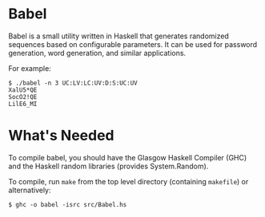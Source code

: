 # Babel
Babel is a small utility written in Haskell that generates randomized sequences based on configurable parameters.  It can be used for password generation, word generation, and similar applications.

For example:
```
$ ./babel -n 3 UC:LV:LC:UV:D:S:UC:UV
XalU5*QE
SocO2!QE
LilE6_MI

```

# What's Needed
To compile babel, you should have the Glasgow Haskell Compiler (GHC) and the Haskell random libraries (provides System.Random).

To compile, run `make` from the top level directory (containing `makefile`) or alternatively:
```
$ ghc -o babel -isrc src/Babel.hs
```